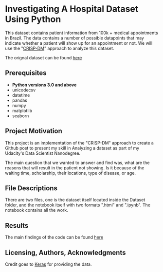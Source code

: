# Investigating A Hospital Dataset Using Python

This dataset contains patient information from 100k + medical appointments in Brazil. The data contains a number of possible datapoints that may indicate whether a patient will show up for an appointment or not. We will use the "[CRISP-DM](https://www.sv-europe.com/crisp-dm-methodology/)" approach to analyze this dataset.

The orignal dataset can be found [here](https://www.kaggle.com/joniarroba/noshowappointments)

## Prerequisites
- **Python versions 3.0 and above**
- unicodecsv
- datetime
- pandas
- numpy
- matplotlib
- seaborn

## Project Motivation 
This project is an implementation of the "CRISP-DM" approach to create a Github post to present my skill in Analyzing a dataset as part of my Udacity's Data Scientist Nanodegree.

The main question that we wanted to answer and find was, what are the reasons that will result in the patient not showing. Is it because of the waiting time, scholarship, their locations, type of disease, or age. 

## File Descriptions
There are two files, one is the dataset itself located inside the Dataset folder, and the notebook itself with two formats ".html" and ".ipynb". The notebook contains all the work.

## Results 
The main findings of the code can be found [here](https://medium.com/@k.almenaia/investigating-a-hospital-dataset-20600cc71766)

## Licensing, Authors, Acknowledgments
Credit goes to [Keras](https://www.kaggle.com/joniarroba/noshowappointments) for providing the data. 
